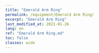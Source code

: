 ```yaml
---
title: "Emerald Arm Ring"
permalink: /equipment/Emerald Arm Ring/
excerpt: "Emerald Arm Ring"
last_modified_at: 2021-01-26
lang: en
ref: "Emerald Arm Ring.md"
toc: false
classes: wide
---
```


